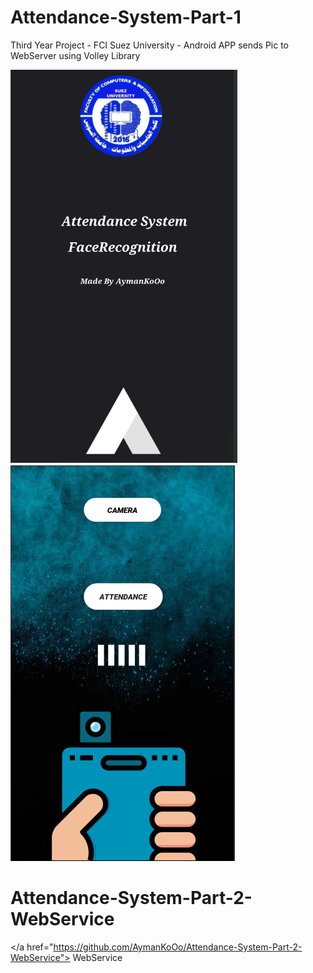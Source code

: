 # Attendance-System-Part-1 #
Third Year Project - FCI Suez University -
Android APP sends Pic to WebServer using Volley Library

<img src="Image/2.PNG"> <img src="Image/1.PNG">


# Attendance-System-Part-2-WebService #

</a href="https://github.com/AymanKoOo/Attendance-System-Part-2-WebService"> WebService </a>
